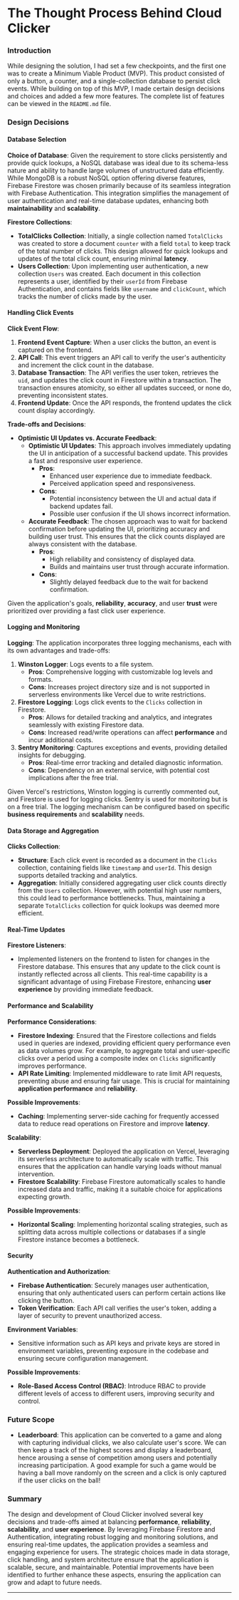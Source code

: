 # The Thought Process Behind Cloud Clicker

### Introduction

While designing the solution, I had set a few checkpoints, and the first one was to create a Minimum Viable Product (MVP). This product consisted of only a button, a counter, and a single-collection database to persist click events. While building on top of this MVP, I made certain design decisions and choices and added a few more features. The complete list of features can be viewed in the `README.md` file.

### Design Decisions

#### Database Selection

**Choice of Database**:
Given the requirement to store clicks persistently and provide quick lookups, a NoSQL database was ideal due to its schema-less nature and ability to handle large volumes of unstructured data efficiently. While MongoDB is a robust NoSQL option offering diverse features, Firebase Firestore was chosen primarily because of its seamless integration with Firebase Authentication. This integration simplifies the management of user authentication and real-time database updates, enhancing both **maintainability** and **scalability**.

**Firestore Collections**:
- **TotalClicks Collection**: Initially, a single collection named `TotalClicks` was created to store a document `counter` with a field `total` to keep track of the total number of clicks. This design allowed for quick lookups and updates of the total click count, ensuring minimal **latency**.
- **Users Collection**: Upon implementing user authentication, a new collection `Users` was created. Each document in this collection represents a user, identified by their `userId` from Firebase Authentication, and contains fields like `username` and `clickCount`, which tracks the number of clicks made by the user.

#### Handling Click Events

**Click Event Flow**:
1. **Frontend Event Capture**: When a user clicks the button, an event is captured on the frontend.
2. **API Call**: This event triggers an API call to verify the user's authenticity and increment the click count in the database.
3. **Database Transaction**: The API verifies the user token, retrieves the `uid`, and updates the click count in Firestore within a transaction. The transaction ensures atomicity, so either all updates succeed, or none do, preventing inconsistent states.
4. **Frontend Update**: Once the API responds, the frontend updates the click count display accordingly.

**Trade-offs and Decisions**:
- **Optimistic UI Updates vs. Accurate Feedback**:
  - **Optimistic UI Updates**: This approach involves immediately updating the UI in anticipation of a successful backend update. This provides a fast and responsive user experience.
    - **Pros**: 
      - Enhanced user experience due to immediate feedback.
      - Perceived application speed and responsiveness.
    - **Cons**:
      - Potential inconsistency between the UI and actual data if backend updates fail.
      - Possible user confusion if the UI shows incorrect information.
  - **Accurate Feedback**: The chosen approach was to wait for backend confirmation before updating the UI, prioritizing accuracy and building user trust. This ensures that the click counts displayed are always consistent with the database.
    - **Pros**:
      - High reliability and consistency of displayed data.
      - Builds and maintains user trust through accurate information.
    - **Cons**:
      - Slightly delayed feedback due to the wait for backend confirmation.

Given the application's goals, **reliability**, **accuracy**, and user **trust** were prioritized over providing a fast click user experience.

#### Logging and Monitoring

**Logging**:
The application incorporates three logging mechanisms, each with its own advantages and trade-offs:
1. **Winston Logger**: Logs events to a file system.
    - **Pros**: Comprehensive logging with customizable log levels and formats.
    - **Cons**: Increases project directory size and is not supported in serverless environments like Vercel due to write restrictions.
2. **Firestore Logging**: Logs click events to the `Clicks` collection in Firestore.
    - **Pros**: Allows for detailed tracking and analytics, and integrates seamlessly with existing Firestore data.
    - **Cons**: Increased read/write operations can affect **performance** and incur additional costs.
3. **Sentry Monitoring**: Captures exceptions and events, providing detailed insights for debugging.
    - **Pros**: Real-time error tracking and detailed diagnostic information.
    - **Cons**: Dependency on an external service, with potential cost implications after the free trial.

Given Vercel's restrictions, Winston logging is currently commented out, and Firestore is used for logging clicks. Sentry is used for monitoring but is on a free trial. The logging mechanism can be configured based on specific **business requirements** and **scalability** needs.

#### Data Storage and Aggregation

**Clicks Collection**:
- **Structure**: Each click event is recorded as a document in the `Clicks` collection, containing fields like `timestamp` and `userId`. This design supports detailed tracking and analytics.
- **Aggregation**: Initially considered aggregating user click counts directly from the `Users` collection. However, with potential high user numbers, this could lead to performance bottlenecks. Thus, maintaining a separate `TotalClicks` collection for quick lookups was deemed more efficient.

#### Real-Time Updates

**Firestore Listeners**:
- Implemented listeners on the frontend to listen for changes in the Firestore database. This ensures that any update to the click count is instantly reflected across all clients. This real-time capability is a significant advantage of using Firebase Firestore, enhancing **user experience** by providing immediate feedback.

#### Performance and Scalability

**Performance Considerations**:
- **Firestore Indexing**: Ensured that the Firestore collections and fields used in queries are indexed, providing efficient query performance even as data volumes grow. For example, to aggregate total and user-specific clicks over a period using a composite index on `Clicks` significantly improves performance.
- **API Rate Limiting**: Implemented middleware to rate limit API requests, preventing abuse and ensuring fair usage. This is crucial for maintaining **application performance** and **reliability**.

**Possible Improvements**:
- **Caching**: Implementing server-side caching for frequently accessed data to reduce read operations on Firestore and improve **latency**.

**Scalability**:
- **Serverless Deployment**: Deployed the application on Vercel, leveraging its serverless architecture to automatically scale with traffic. This ensures that the application can handle varying loads without manual intervention.
- **Firestore Scalability**: Firebase Firestore automatically scales to handle increased data and traffic, making it a suitable choice for applications expecting growth.

**Possible Improvements**:
- **Horizontal Scaling**: Implementing horizontal scaling strategies, such as splitting data across multiple collections or databases if a single Firestore instance becomes a bottleneck.

#### Security

**Authentication and Authorization**:
- **Firebase Authentication**: Securely manages user authentication, ensuring that only authenticated users can perform certain actions like clicking the button.
- **Token Verification**: Each API call verifies the user's token, adding a layer of security to prevent unauthorized access.

**Environment Variables**:
- Sensitive information such as API keys and private keys are stored in environment variables, preventing exposure in the codebase and ensuring secure configuration management.

**Possible Improvements**:
- **Role-Based Access Control (RBAC)**: Introduce RBAC to provide different levels of access to different users, improving security and control.

### Future Scope
- **Leaderboard**: This application can be converted to a game and along with capturing individual clicks, we also calculate user's score. We can then keep a track of the highest scores and display a leaderboard, hence arousing a sense of competition among users and potentially increasing participation. A good example for such a game would be having a ball move randomly on the screen and a click is only captured if the user clicks on the ball!

### Summary

The design and development of Cloud Clicker involved several key decisions and trade-offs aimed at balancing **performance**, **reliability**, **scalability**, and **user experience**. By leveraging Firebase Firestore and Authentication, integrating robust logging and monitoring solutions, and ensuring real-time updates, the application provides a seamless and engaging experience for users. The strategic choices made in data storage, click handling, and system architecture ensure that the application is scalable, secure, and maintainable. Potential improvements have been identified to further enhance these aspects, ensuring the application can grow and adapt to future needs.

---
